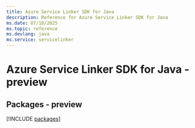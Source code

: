 ```yaml
---
title: Azure Service Linker SDK for Java
description: Reference for Azure Service Linker SDK for Java
ms.date: 07/10/2025
ms.topic: reference
ms.devlang: java
ms.service: servicelinker
---
```

# Azure Service Linker SDK for Java - preview
## Packages - preview
[!INCLUDE [packages](service-linker-index.md)]